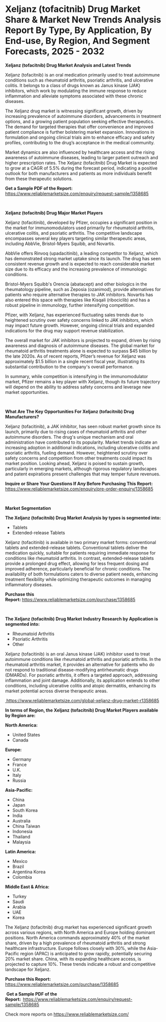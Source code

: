 <p><h1>Xeljanz (tofacitnib) Drug Market Share & Market New Trends Analysis Report By Type, By Application, By End-use, By Region, And Segment Forecasts, 2025 - 2032</h1></p><p><strong>Xeljanz (tofacitnib) Drug Market Analysis and Latest Trends</strong></p>
<p><p>Xeljanz (tofacitnib) is an oral medication primarily used to treat autoimmune conditions such as rheumatoid arthritis, psoriatic arthritis, and ulcerative colitis. It belongs to a class of drugs known as Janus kinase (JAK) inhibitors, which work by modulating the immune response to reduce inflammation and alleviate symptoms associated with these chronic diseases. </p><p>The Xeljanz drug market is witnessing significant growth, driven by increasing prevalence of autoimmune disorders, advancements in treatment options, and a growing patient population seeking effective therapeutics. The demand for targeted therapies that offer convenience and improved patient compliance is further bolstering market expansion. Innovations in formulation and ongoing clinical trials aim to enhance efficacy and safety profiles, contributing to the drug’s acceptance in the medical community.</p><p>Market dynamics are also influenced by healthcare access and the rising awareness of autoimmune diseases, leading to larger patient outreach and higher prescription rates. The Xeljanz (tofacitnib) Drug Market is expected to grow at a CAGR of 5.5% during the forecast period, indicating a positive outlook for both manufacturers and patients as more individuals benefit from these therapeutic solutions.</p></p>
<p><strong>Get a Sample PDF of the Report:&nbsp;</strong> <a href="https://www.reliablemarketsize.com/enquiry/request-sample/1358685?utm_campaign=3175&utm_medium=2&utm_source=Github&utm_content=ia&utm_term=09032025&utm_id=xeljanz-tofacitnib-drug">https://www.reliablemarketsize.com/enquiry/request-sample/1358685</a></p>
<p>&nbsp;</p>
<p><strong>Xeljanz (tofacitnib) Drug Major Market Players</strong></p>
<p><p>Xeljanz (tofacitinib), developed by Pfizer, occupies a significant position in the market for immunomodulators used primarily for rheumatoid arthritis, ulcerative colitis, and psoriatic arthritis. The competitive landscape encompasses several key players targeting similar therapeutic areas, including AbbVie, Bristol-Myers Squibb, and Novartis.</p><p>AbbVie offers Rinvoq (upadacitinib), a leading competitor to Xeljanz, which has demonstrated strong market uptake since its launch. The drug has seen consistent revenue growth and is expected to reach considerable market size due to its efficacy and the increasing prevalence of immunologic conditions.</p><p>Bristol-Myers Squibb's Orencia (abatacept) and other biologics in the rheumatology pipeline, such as Zeposia (ozanimod), provide alternatives for patients who require alternative therapies to JAK inhibitors. Novartis has also entered this space with therapies like Kisqali (ribociclib) and has a robust pipeline in immunology, further intensifying competition.</p><p>Pfizer, with Xeljanz, has experienced fluctuating sales trends due to heightened scrutiny over safety concerns linked to JAK inhibitors, which may impact future growth. However, ongoing clinical trials and expanded indications for the drug may support revenue stabilization.</p><p>The overall market for JAK inhibitors is projected to expand, driven by rising awareness and diagnosis of autoimmune diseases. The global market for rheumatoid arthritis treatments alone is expected to surpass $45 billion by the late 2020s. As of recent reports, Pfizer’s revenue for Xeljanz was approximately $1.5 billion in a single recent fiscal year, illustrating its substantial contribution to the company's overall performance.</p><p>In summary, while competition is intensifying in the immunomodulator market, Pfizer remains a key player with Xeljanz, though its future trajectory will depend on the ability to address safety concerns and leverage new market opportunities.</p></p>
<p>&nbsp;</p>
<p><strong>What Are The Key Opportunities For Xeljanz (tofacitnib) Drug Manufacturers?</strong></p>
<p><p>Xeljanz (tofacitinib), a JAK inhibitor, has seen robust market growth since its launch, primarily due to rising cases of rheumatoid arthritis and other autoimmune disorders. The drug's unique mechanism and oral administration have contributed to its popularity. Market trends indicate an increasing adoption in additional indications, including ulcerative colitis and psoriatic arthritis, fueling demand. However, heightened scrutiny over safety concerns and competition from other treatments could impact its market position. Looking ahead, Xeljanz is poised to sustain growth, particularly in emerging markets, although rigorous regulatory landscapes and patent expirations present challenges that may temper future revenues.</p></p>
<p><strong>Inquire or Share Your Questions If Any Before Purchasing This Report:</strong> <a href="https://www.reliablemarketsize.com/enquiry/pre-order-enquiry/1358685?utm_campaign=3175&utm_medium=2&utm_source=Github&utm_content=ia&utm_term=09032025&utm_id=xeljanz-tofacitnib-drug">https://www.reliablemarketsize.com/enquiry/pre-order-enquiry/1358685</a></p>
<p>&nbsp;</p>
<p><strong>Market Segmentation</strong></p>
<p><strong>The Xeljanz (tofacitnib) Drug Market Analysis by types is segmented into:</strong></p>
<p><ul><li>Tablets</li><li>Extended-release Tablets</li></ul></p>
<p><p>Xeljanz (tofacitinib) is available in two primary market forms: conventional tablets and extended-release tablets. Conventional tablets deliver the medication quickly, suitable for patients requiring immediate response for conditions like rheumatoid arthritis. In contrast, extended-release tablets provide a prolonged drug effect, allowing for less frequent dosing and improved adherence, particularly beneficial for chronic conditions. The availability of both formulations caters to diverse patient needs, enhancing treatment flexibility while optimizing therapeutic outcomes in managing inflammatory diseases.</p></p>
<p><strong>Purchase this Report:&nbsp;</strong><a href="https://www.reliablemarketsize.com/purchase/1358685?utm_campaign=3175&utm_medium=2&utm_source=Github&utm_content=ia&utm_term=09032025&utm_id=xeljanz-tofacitnib-drug">https://www.reliablemarketsize.com/purchase/1358685</a></p>
<p>&nbsp;</p>
<p><strong>The Xeljanz (tofacitnib) Drug Market Industry Research by Application is segmented into:</strong></p>
<p><ul><li>Rheumatoid Arthritis</li><li>Psoriatic Arthritis</li><li>Other</li></ul></p>
<p><p>Xeljanz (tofacitinib) is an oral Janus kinase (JAK) inhibitor used to treat autoimmune conditions like rheumatoid arthritis and psoriatic arthritis. In the rheumatoid arthritis market, it provides an alternative for patients who do not respond to traditional disease-modifying antirheumatic drugs (DMARDs). For psoriatic arthritis, it offers a targeted approach, addressing inflammation and joint damage. Additionally, its application extends to other conditions, including ulcerative colitis and atopic dermatitis, enhancing its market potential across diverse therapeutic areas.</p></p>
<p><a href="https://www.reliablemarketsize.com/global-xeljanz-drug-market-r1358685?utm_campaign=3175&utm_medium=2&utm_source=Github&utm_content=ia&utm_term=09032025&utm_id=xeljanz-tofacitnib-drug">&nbsp;https://www.reliablemarketsize.com/global-xeljanz-drug-market-r1358685</a></p>
<p><strong>In terms of Region, the Xeljanz (tofacitnib) Drug Market Players available by Region are:</strong></p>
<p>
    <p> <strong> North America: </strong>
        <ul>
            <li>United States</li>
            <li>Canada</li>
        </ul>
        </p> 
    <p> <strong> Europe: </strong>
        <ul>
            <li>Germany</li>
            <li>France</li>
            <li>U.K.</li>
            <li>Italy</li>
            <li>Russia</li>
        </ul>
        </p> 
    <p> <strong> Asia-Pacific: </strong>
        <ul>
            <li>China</li>
            <li>Japan</li>
            <li>South Korea</li>
            <li>India</li>
            <li>Australia</li>
            <li>China Taiwan</li>
            <li>Indonesia</li>
            <li>Thailand</li>
            <li>Malaysia</li>
        </ul>
        </p> 
    <p> <strong> Latin America: </strong>
        <ul>
            <li>Mexico</li>
            <li>Brazil</li>
            <li>Argentina Korea</li>
            <li>Colombia</li>
        </ul>
        </p> 
    <p> <strong> Middle East & Africa: </strong>
        <ul>
            <li>Turkey</li>
            <li>Saudi</li>
            <li>Arabia</li>
            <li>UAE</li>
            <li>Korea</li>
        </ul>
    </p>
    </p>
<p><p>The Xeljanz (tofacitnib) drug market has experienced significant growth across various regions, with North America and Europe holding dominant positions. North America commands approximately 40% of the market share, driven by a high prevalence of rheumatoid arthritis and strong healthcare infrastructure. Europe follows closely with 30%, while the Asia-Pacific region (APAC) is anticipated to grow rapidly, potentially securing 20% market share. China, with its expanding healthcare access, is projected to capture 10%. These trends indicate a robust and competitive landscape for Xeljanz.</p></p>
<p><strong>Purchase this Report: </strong><a href="https://www.reliablemarketsize.com/purchase/1358685?utm_campaign=3175&utm_medium=2&utm_source=Github&utm_content=ia&utm_term=09032025&utm_id=xeljanz-tofacitnib-drug">https://www.reliablemarketsize.com/purchase/1358685</a></p>
<p>&nbsp;<strong>Get a Sample PDF of the Report:&nbsp;&nbsp;</strong><a href="https://www.reliablemarketsize.com/enquiry/request-sample/1358685?utm_campaign=3175&utm_medium=2&utm_source=Github&utm_content=ia&utm_term=09032025&utm_id=xeljanz-tofacitnib-drug">https://www.reliablemarketsize.com/enquiry/request-sample/1358685</a></p>
<p><strong></strong></p>
<p>Check more reports on <a href="https://www.reliablemarketsize.com/?utm_campaign=3175&utm_medium=2&utm_source=Github&utm_content=ia&utm_term=09032025&utm_id=xeljanz-tofacitnib-drug">https://www.reliablemarketsize.com/</a></p>